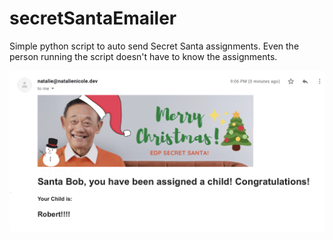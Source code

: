 # secretSantaEmailer
Simple python script to auto send Secret Santa assignments.
Even the person running the script doesn't have to know the assignments.

![SampleRun](/images/sampleEmail.jpeg)

